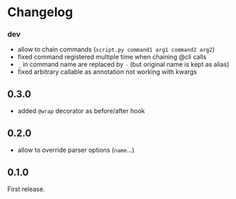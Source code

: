 # Changelog

### dev

- allow to chain commands (`script.py command1 arg1 command2 arg2`)
- fixed command registered multiple time when chaining @cli calls
- `_` in command name are replaced by `-` (but original name is kept as alias)
- fixed arbitrary callable as annotation not working with kwargs

## 0.3.0

- added `@wrap` decorator as before/after hook

## 0.2.0

- allow to override parser options (`name`…)

## 0.1.0

First release.
